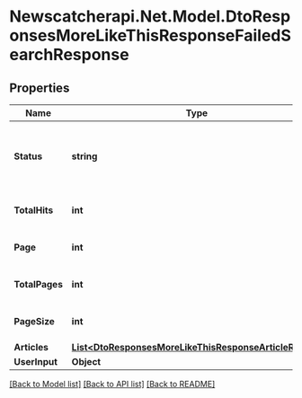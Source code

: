 # Newscatcherapi.Net.Model.DtoResponsesMoreLikeThisResponseFailedSearchResponse

## Properties

Name | Type | Description | Notes
------------ | ------------- | ------------- | -------------
**Status** | **string** |  | [optional] [default to "No Matches for your search"]
**TotalHits** | **int** |  | [optional] [default to 0]
**Page** | **int** |  | [optional] [default to 0]
**TotalPages** | **int** |  | [optional] [default to 0]
**PageSize** | **int** |  | [optional] [default to 0]
**Articles** | [**List&lt;DtoResponsesMoreLikeThisResponseArticleResult&gt;**](DtoResponsesMoreLikeThisResponseArticleResult.md) |  | [optional] 
**UserInput** | **Object** |  | 

[[Back to Model list]](../README.md#documentation-for-models) [[Back to API list]](../README.md#documentation-for-api-endpoints) [[Back to README]](../README.md)

